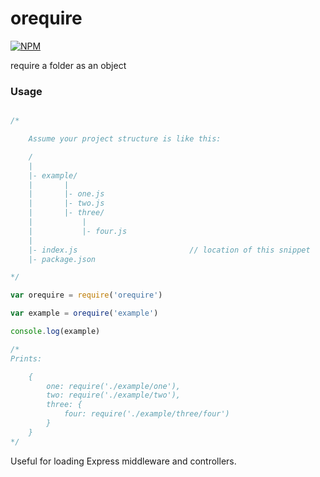 orequire
====

[![NPM](https://nodei.co/npm/orequire.png)](https://nodei.co/npm/orequire/)

require a folder as an object

### Usage 

```JavaScript

/*

	Assume your project structure is like this: 

	/
	|
	|- example/
	|		|
	|		|- one.js
	|		|- two.js
	|		|- three/
	|			|
	|			|- four.js
	|
	|- index.js 						// location of this snippet
	|- package.json

*/

var orequire = require('orequire')

var example = orequire('example')

console.log(example)

/* 
Prints: 

	{
		one: require('./example/one'), 
		two: require('./example/two'), 
		three: {
			four: require('./example/three/four')
		}
	}
*/

```

Useful for loading Express middleware and controllers. 